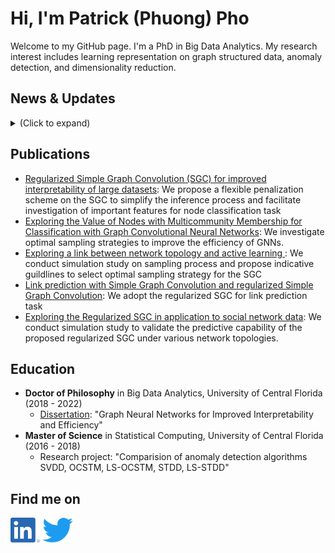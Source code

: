 # Hi, I'm Patrick (Phuong) Pho

Welcome to my GitHub page. I'm a PhD in Big Data Analytics. My research interest includes learning representation on graph structured data, anomaly detection, and dimensionality reduction.

## News & Updates 
<details>
<summary>(Click to expand)</summary>

<p>
<div style="width:100%;overflow-y:scroll; height:230px;">
<ul id="news">
<li>June 2022: Presented the work of applying graph-based machine learning algorithms to the study of social network at a full-day workshop of the 16th International AAAI Conference on Web and Social Media<a href = "https://www.icwsm.org/2022/index.html/"> (ICWSM 2022) </a> </li>
<li>May 2022: Presented the work of simplifying inference process for link prediction task at the 6th International Conference on Information System and Data Mining conference <a href = "http://www.icisdm.org/"> (ICISDM 2022) </a> </li>
<li>May 2022: <a href="https://www.ucf.edu/news/ucfs-first-ph-d-in-big-data-analytics-walks-the-commencement-stage-this-week/?fbclid=IwAR2Ovl9aUaNaQOpqyO_8jKbEA9zCZOc19yNKTlq5DnZrsSuFe2cDGbzQR1o" target="_blank"> First PhD in Big Data Analytics from UCF </a>. </li>
<li>September 2021: ICUFN 2021 <a href="https://ieeexplore.ieee.org/document/9528662" target="_blank"> proceedings </a> published.</li>
<li>August 2021: Presented the work of validating active learning practices for graph neural networks at the 12th International Conference on Ubiquitous and Future Networks <a href="http://icufn.org/" target="_blank"> (ICUFN 2021) </a>.</li>
<li>April 2021: Journal <a href="https://www.mdpi.com/2078-2489/12/4/170" target="_blank"> paper </a> published exploring the connection between network topology and active learning in graph neural networks.</li>
<li>March 2021: Won 1st place in 2021 OUC Data Science Competition focused on <a href="https://sciences.ucf.edu/news/statistics-students-ouc-team-up-to-tackle-power-problems/" target="_blank"> Identifying electricity theft. </a></li>
<li>October 2020: Journal <a href="https://journalofbigdata.springeropen.com/articles/10.1186/s40537-020-00366-x" target="_blank"> paper </a> published examining flexible penalization scheme to simplify graph neural networks and improve interpretability of the result.</li>
<li>March 2019: Awarded Microsoft Scholarship for genotyping data-intensive research project.</a></li>
<li>August 2018: Awarded Graduate Dean’s Fellowship.</a></li>
<li>August 2018: Started PhD program.</a></li>
<li>May 2018: Graduated master program.</a></li>
<li>March 2017: Won 1st place in Touring Plans’ Big Data Challenge on<a href="https://sciences.ucf.edu/news/predicting-wait-times-disney/" target="_blank"> Predicting wait times for multiple Walt Disney World attractions. </a></li>
</ul>
</div>
</p>
</details>

## Publications
- [Regularized Simple Graph Convolution (SGC) for improved interpretability of large datasets](https://journalofbigdata.springeropen.com/articles/10.1186/s40537-020-00366-x): We propose a flexible penalization scheme on the SGC to simplify the inference process and facilitate investigation of important features for node classification task
- [Exploring the Value of Nodes with Multicommunity Membership for Classification with Graph Convolutional Neural Networks](https://www.mdpi.com/2078-2489/12/4/170): We investigate optimal sampling strategies to improve the efficiency of GNNs.
- [Exploring a link between network topology and active learning
](https://ieeexplore.ieee.org/abstract/document/9528662): We conduct simulation study on sampling process and propose indicative guildlines to select optimal sampling strategy for the SGC
- [Link prediction with Simple Graph Convolution and regularized Simple Graph Convolution](http://www.icisdm.org/index.html): We adopt the regularized SGC for link prediction task
- [Exploring the Regularized SGC in application to social network data](http://socialsens.web.illinois.edu/program.html): We conduct simulation study to validate the predictive capability of the proposed regularized SGC under various network topologies.

## Education
- **Doctor of Philosophy** in Big Data Analytics, University of Central Florida (2018 - 2022)
    - [Dissertation](https://stars.library.ucf.edu/etd2020/1068/): "Graph Neural Networks for Improved Interpretability and Efficiency"
- **Master of Science** in Statistical Computing, University of Central Florida (2016 - 2018)
    - Research project: "Comparision of anomaly detection algorithms SVDD, OCSTM, LS-OCSTM, STDD, LS-STDD"
    

## Find me on
[<img src="./logos/LI-In-Bug.png" height="40em" align="center" title="Patrick Pho's LinkedIn"/>](https://www.linkedin.com/in/phuong-pho/)
[<img src="./logos/Twitter.png" height="40em" align="center" title="Patrick Pho's Twitter"/>](https://twitter.com/ptrpho)

